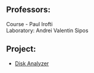 ## Professors:
Course - Paul Irofti \
Laboratory: Andrei Valentin Sipos

## Project:

- [Disk Analyzer](https://github.com/anamariapanait10/Disk-Analyzer)